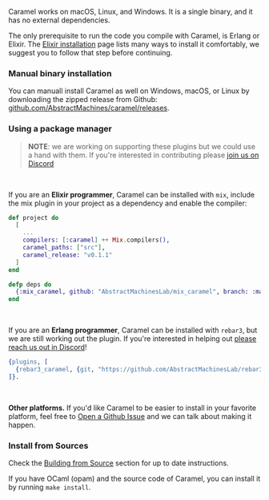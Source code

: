 Caramel works on macOS, Linux, and Windows. It is a single binary, and it has no
external dependencies.

The only prerequisite to run the code you compile with Caramel, is Erlang or
Elixir. The [Elixir installation](https://elixir-lang.org/install.html) page
lists many ways to install it comfortably, we suggest you to follow that step
before continuing.

### Manual binary installation

You can manuall install Caramel as well on Windows, macOS, or Linux by downloading
the zipped release from Github:
[github.com/AbstractMachines/caramel/releases](https://github.com/AbstractMachinesLab/caramel/releases/#user-content-assets).

### Using a package manager

> **NOTE**: we are working on supporting these plugins but we could use a hand
> with them. If you're interested in contributing please [join us on
> Discord](http://discord.caramel.run)

<br />

If you are an **Elixir programmer**, Caramel can be installed with `mix`,
include the mix plugin in your project as a dependency and enable the compiler:

```elixir
def project do
  [
    ...
    compilers: [:caramel] ++ Mix.compilers(),
    caramel_paths: ["src"],
    caramel_release: "v0.1.1"
  ]
end

defp deps do
  {:mix_caramel, github: "AbstractMachinesLab/mix_caramel", branch: :main}
end
```

<br />

If you are an **Erlang programmer**, Caramel can be installed with `rebar3`,
but we are still working out the plugin. If you're interested in helping out
[please reach us out in
Discord](http://discord.caramel.run)!

```erlang
{plugins, [
  {rebar3_caramel, {git, "https://github.com/AbstractMachinesLab/rebar3_caramel.git", {branch, "main"}}}
]}.
```

<!--
<br />

If you are an **OCaml programmer**, Caramel can be installed with `opam`.

```sh
opam install caramel
```
-->

<br />

**Other platforms.** If you'd like Caramel to be easier to install in your favorite platform, feel
free to [Open a Github
Issue](https://github.com/AbstractMachinesLab/caramel/issues/new) and we can
talk about making it happen.

### Install from Sources

Check the [Building from Source](../contrib/building.md) section for up to
date instructions.

If you have OCaml (opam) and the source code of Caramel, you can install it by running `make install`.
